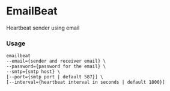 EmailBeat
===========
Heartbeat sender using email 

### Usage
```
emailbeat 
--email={sender and receiver email} \
--password={password for the email} \
--smtp={smtp host} \
[--port={smtp port | default 587}] \
[--interval={heartbeat interval in seconds | default 1800}]
```